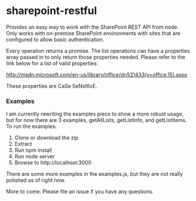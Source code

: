 sharepoint-restful
==================

Provides an easy way to work with the SharePoint REST API from node. Only works with on-premise SharePoint environments with sites that are configured to allow basic authentication. 

Every operation returns a promise. The list operations can have a properties array passed in to only return those properties needed. Please refer to the link below for a list of valid properties:

http://msdn.microsoft.com/en-us/library/office/dn531433(v=office.15).aspx

These properties are CaSe SeNsItIvE. 

### Examples

I am currently rewriting the examples piece to show a more robust usage, but for now there are 3 examples, getAllLists, getListInfo, and getListItems. To run the examples:

1. Clone or download the zip
2. Extract
3. Run npm install
4. Run node server
5. Browse to http://localhost:3000

There are some more examples in the examples.js, but they are not really polished as of right now. 

More to come. Please file an issue if you have any questions.





